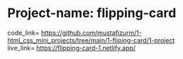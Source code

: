 # Project-name: flipping-card <br>
code_link= https://github.com/mustafizurm/1-html_css_mini_projects/tree/main/1-fliping-card/1-project <br>
live_link= https://flipping-card-1.netlify.app/
